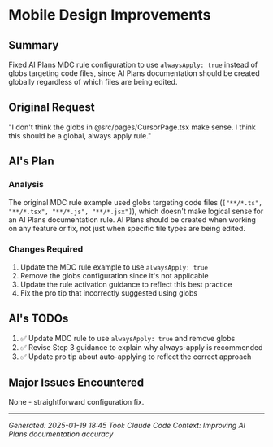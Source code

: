 # Mobile Design Improvements

## Summary
Fixed AI Plans MDC rule configuration to use `alwaysApply: true` instead of globs targeting code files, since AI Plans documentation should be created globally regardless of which files are being edited.

## Original Request
"I don't think the globs in @src/pages/CursorPage.tsx make sense. I think this should be a global, always apply rule."

## AI's Plan

### Analysis
The original MDC rule example used globs targeting code files (`["**/*.ts", "**/*.tsx", "**/*.js", "**/*.jsx"]`), which doesn't make logical sense for an AI Plans documentation rule. AI Plans should be created when working on any feature or fix, not just when specific file types are being edited.

### Changes Required
1. Update the MDC rule example to use `alwaysApply: true`
2. Remove the globs configuration since it's not applicable
3. Update the rule activation guidance to reflect this best practice
4. Fix the pro tip that incorrectly suggested using globs

## AI's TODOs
1. ✅ Update MDC rule to use `alwaysApply: true` and remove globs
2. ✅ Revise Step 3 guidance to explain why always-apply is recommended
3. ✅ Update pro tip about auto-applying to reflect the correct approach

## Major Issues Encountered
None - straightforward configuration fix.

---
*Generated: 2025-01-19 18:45*
*Tool: Claude Code*
*Context: Improving AI Plans documentation accuracy*